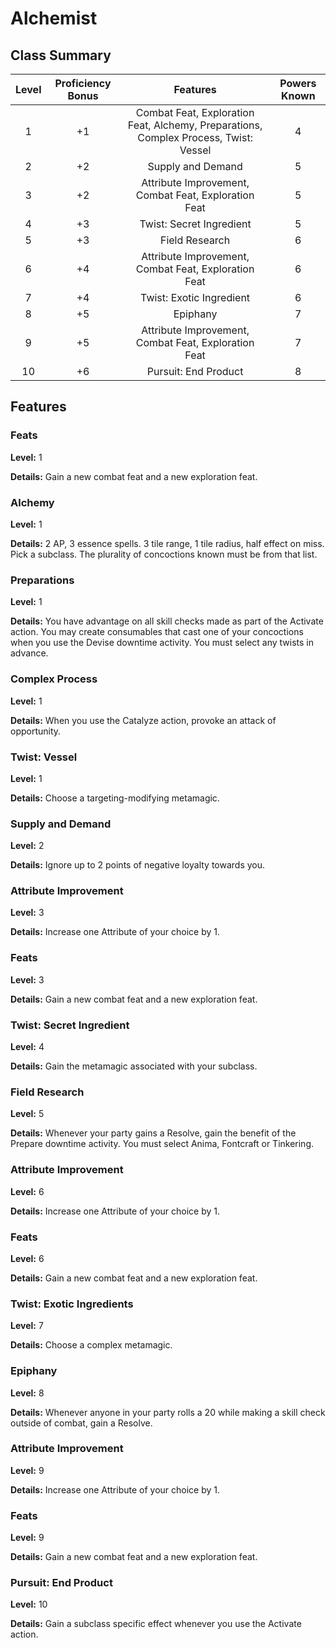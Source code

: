 # Alchemist

## Class Summary

| Level | Proficiency Bonus |                                       Features                                       | Powers Known |
| :---: | :---------------: | :----------------------------------------------------------------------------------: | :----------: |
|   1   |        +1         | Combat Feat, Exploration Feat, Alchemy, Preparations, Complex Process, Twist: Vessel |      4       |
|   2   |        +2         |                                  Supply and Demand                                   |      5       |
|   3   |        +2         |                 Attribute Improvement, Combat Feat, Exploration Feat                 |      5       |
|   4   |        +3         |                               Twist: Secret Ingredient                               |      5       |
|   5   |        +3         |                                    Field Research                                    |      6       |
|   6   |        +4         |                 Attribute Improvement, Combat Feat, Exploration Feat                 |      6       |
|   7   |        +4         |                               Twist: Exotic Ingredient                               |      6       |
|   8   |        +5         |                                       Epiphany                                       |      7       |
|   9   |        +5         |                 Attribute Improvement, Combat Feat, Exploration Feat                 |      7       |
|  10   |        +6         |                                 Pursuit: End Product                                 |      8       |

## Features

### Feats

**Level:** 1

**Details:** Gain a new combat feat and a new exploration feat.

### Alchemy

**Level:** 1

**Details:** 2 AP, 3 essence spells. 3 tile range, 1 tile radius, half effect on miss. Pick a subclass. The plurality of concoctions known must be from that list.

### Preparations

**Level:** 1

**Details:** You have advantage on all skill checks made as part of the Activate action. You may create consumables that cast one of your concoctions when you use the Devise downtime activity. You must select any twists in advance.

### Complex Process

**Level:** 1

**Details:** When you use the Catalyze action, provoke an attack of opportunity.

### Twist: Vessel

**Level:** 1

**Details:** Choose a targeting-modifying metamagic.

### Supply and Demand

**Level:** 2

**Details:** Ignore up to 2 points of negative loyalty towards you.

### Attribute Improvement

**Level:** 3

**Details:** Increase one Attribute of your choice by 1.

### Feats

**Level:** 3

**Details:** Gain a new combat feat and a new exploration feat.

### Twist: Secret Ingredient

**Level:** 4

**Details:** Gain the metamagic associated with your subclass.

### Field Research

**Level:** 5

**Details:** Whenever your party gains a Resolve, gain the benefit of the Prepare downtime activity. You must select Anima, Fontcraft or Tinkering.

### Attribute Improvement

**Level:** 6

**Details:** Increase one Attribute of your choice by 1.

### Feats

**Level:** 6

**Details:** Gain a new combat feat and a new exploration feat.

### Twist: Exotic Ingredients

**Level:** 7

**Details:** Choose a complex metamagic.

### Epiphany

**Level:** 8

**Details:** Whenever anyone in your party rolls a 20 while making a skill check outside of combat, gain a Resolve.

### Attribute Improvement

**Level:** 9

**Details:** Increase one Attribute of your choice by 1.

### Feats

**Level:** 9

**Details:** Gain a new combat feat and a new exploration feat.

### Pursuit: End Product

**Level:** 10

**Details:** Gain a subclass specific effect whenever you use the Activate action.
